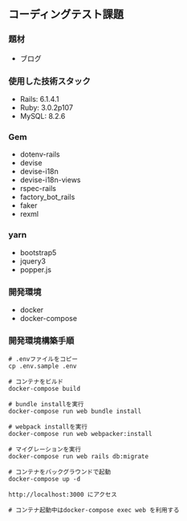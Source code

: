 ## コーディングテスト課題
### 題材
- ブログ

### 使用した技術スタック
- Rails:  6.1.4.1
- Ruby:   3.0.2p107
- MySQL:  8.2.6

### Gem
- dotenv-rails
- devise
- devise-i18n
- devise-i18n-views
- rspec-rails
- factory_bot_rails
- faker
- rexml

### yarn
- bootstrap5
- jquery3
- popper.js

### 開発環境
- docker
- docker-compose

### 開発環境構築手順
```
# .envファイルをコピー
cp .env.sample .env

# コンテナをビルド
docker-compose build

# bundle installを実行
docker-compose run web bundle install

# webpack installを実行
docker-compose run web webpacker:install

# マイグレーションを実行
docker-compose run web rails db:migrate

# コンテナをバックグラウンドで起動
docker-compose up -d

http://localhost:3000 にアクセス

# コンテナ起動中はdocker-compose exec web を利用する
```
